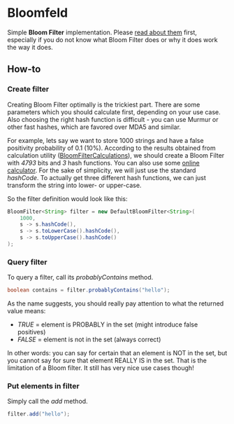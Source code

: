 # Bloomfeld

Simple **Bloom Filter** implementation. 
Please [read about them](https://en.wikipedia.org/wiki/Bloom_filter) first, especially if you do not know what Bloom Filter does or why it does work the way it does.

## How-to

### Create filter

Creating Bloom Filter optimally is the trickiest part.
There are some parameters which you should calculate first, depending on your use case.
Also choosing the right hash function is difficult - you can use Murmur or other fast hashes, which are favored over MDA5 and similar.

For example, lets say we want to store 1000 strings and have a false positivity probability of 0.1 (10%).
According to the results obtained from calculation utility ([BloomFilterCalculations](https://github.com/voho/bloomfeld/blob/master/src/main/java/cz/voho/bloomfeld/filter/BloomFilterCalculations.java)), we should create a Bloom Filter with *4793* bits and *3* hash functions.
You can also use some [online calculator](https://krisives.github.io/bloom-calculator/).
For the sake of simplicity, we will just use the standard *hashCode*.
To actually get three different hash functions, we can just transform the string into lower- or upper-case.

So the filter definition would look like this:

```java
BloomFilter<String> filter = new DefaultBloomFilter<String>(
    1000,
    s -> s.hashCode(),
    s -> s.toLowerCase().hashCode(),
    s -> s.toUpperCase().hashCode()
);
```

### Query filter

To query a filter, call its *probablyContains* method.

```java
boolean contains = filter.probablyContains("hello");
```
        
As the name suggests, you should really pay attention to what the returned value means:

- *TRUE* = element is PROBABLY in the set (might introduce false positives)
- *FALSE* = element is not in the set (always correct)

In other words: you can say for certain that an element is NOT in the set, but you cannot say for sure that element REALLY IS in the set.
That is the limitation of a Bloom filter.
It still has very nice use cases though!

### Put elements in filter

Simply call the *add* method.

```java
filter.add("hello");
```